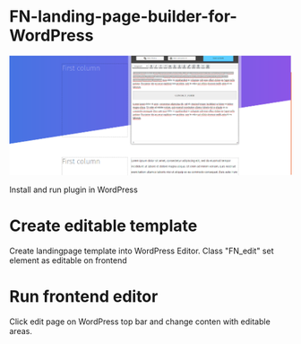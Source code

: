 # FN-landing-page-builder-for-WordPress

![Editor first view](https://github.com/dadmor/FN-landing-page-builder-for-WordPress/blob/master/screenshot1.png)

Install and run plugin in WordPress

# Create editable template

Create landingpage template into WordPress Editor.
Class "FN_edit" set element as editable on frontend

# Run frontend editor

Click edit page on WordPress top bar and change conten with editable areas. 
